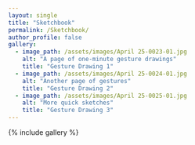 ```yaml
---
layout: single
title: "Sketchbook"
permalink: /Sketchbook/
author_profile: false
gallery:
  - image_path: /assets/images/April 25-0023-01.jpg
    alt: "A page of one-minute gesture drawings"
    title: "Gesture Drawing 1"
  - image_path: /assets/images/April 25-0024-01.jpg
    alt: "Another page of gestures"
    title: "Gesture Drawing 2"
  - image_path: /assets/images/April 25-0025-01.jpg
    alt: "More quick sketches"
    title: "Gesture Drawing 3"
---
```


{% include gallery %}
